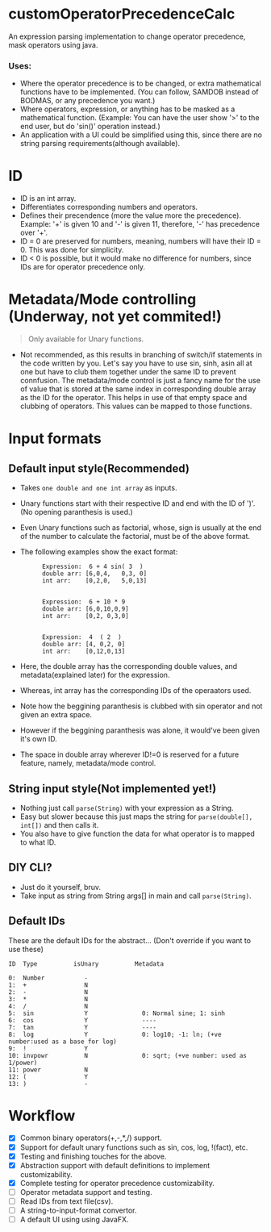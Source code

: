 # customOperatorPrecedenceCalc
An expression parsing implementation to change operator precedence, mask operators using java.
### Uses:
  - Where the operator precedence is to be changed, or extra mathematical functions have to be implemented.
    (You can follow, SAMDOB instead of BODMAS, or any precedence you want.)
  - Where operators, expression, or anything has to be masked as a mathematical function.
    (Example: You can have the user show '>' to the end user, but do 'sin()' operation instead.)
  - An application with a UI could be simplified using this, since there are no string parsing requirements(although available).

# ID
- ID is an int array.
- Differentiates corresponding numbers and operators.
- Defines their precendence (more the value more the precedence). Example: '+' is given 10 and '-' is given 11, therefore, '-' has precedence over '+'.
- ID = 0 are preserved for numbers, meaning, numbers will have their ID = 0. This was done for simplicity.
- ID < 0 is possible, but it would make no difference for numbers, since IDs are for operator precedence only.

# Metadata/Mode controlling (Underway, not yet commited!)
> Only available for Unary functions.
- Not recommended, as this results in branching of switch/if statements in the code written by you.
Let's say you have to use sin, sinh, asin all at one but have to club them together under the same ID to prevent connfusion. The metadata/mode control is
just a fancy name for the use of value that is stored at the same index in corresponding double array as the ID for the operator. This helps in use of that
empty space and clubbing of operators. This values can be mapped to those functions.


# Input formats
## Default input style(Recommended)
  - Takes `one double and one int array` as inputs.
  - Unary functions start with their respective ID and end with the ID of ')'. (No opening paranthesis is used.)
  - Even Unary functions such as factorial, whose, sign is usually at the end of the number to calculate the factorial, must be of the above format.
  - The following examples show the exact format:

              Expression:  6 + 4 sin( 3  )
              double arr: [6,0,4,   0,3, 0]
              int arr:    [0,2,0,   5,0,13]
              
              
              Expression:  6 + 10 * 9
              double arr: [6,0,10,0,9]
              int arr:    [0,2, 0,3,0]
              
              
              Expression:  4  ( 2  )
              double arr: [4, 0,2, 0]
              int arr:    [0,12,0,13]
              
  - Here, the double array has the corresponding double values, and metadata(explained later) for the expression.
  - Whereas, int array has the corresponding IDs of the operaators used.
  - Note how the beggining paranthesis is clubbed with sin operator and not given an extra space.
  - However if the beggining paranthesis was alone, it would've been given it's own ID.
  - The space in double array wherever ID!=0 is reserved for a future feature, namely, metadata/mode control.

## String input style(Not implemented yet!)
  - Nothing just call `parse(String)` with your expression as a String.
  - Easy but slower because this just maps the string for `parse(double[], int[])` and then calls it.
  - You also have to give function the data for what operator is to mapped to what ID.

## DIY CLI?
  - Just do it yourself, bruv.
  - Take input as string from String args[] in main and call `parse(String)`.
  
## Default IDs
  These are the default IDs for the abstract... (Don't override if you want to use these)
  

    ID  Type          isUnary          Metadata
    
    0:  Number           -
    1:  +                N
    2:  -                N
    3:  *                N
    4:  /                N
    5:  sin              Y               0: Normal sine; 1: sinh
    6:  cos              Y               ----
    7:  tan              Y               ----
    8:  log              Y               0: log10; -1: ln; (+ve number:used as a base for log)
    9:  !                Y
    10: invpowr          N               0: sqrt; (+ve number: used as 1/power)
    11: power            N
    12: (                Y
    13: )                -

    
# Workflow
- [x] Common binary operators(+,-,*,/) support.
- [x] Support for default unary functions such as sin, cos, log, !(fact), etc.
- [x] Testing and finishing touches for the above.
- [x] Abstraction support with default definitions to implement customizability.
- [x] Complete testing for operator precedence customizability.
- [ ] Operator metadata support and testing.
- [ ] Read IDs from text file(csv).
- [ ] A string-to-input-format convertor.
- [ ] A default UI using using JavaFX.
